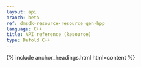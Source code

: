 ```yaml
---
layout: api
branch: beta
ref: dmsdk-resource-resource_gen-hpp
language: C++
title: API reference (Resource)
type: Defold C++
---
```

{% include anchor_headings.html html=content %}